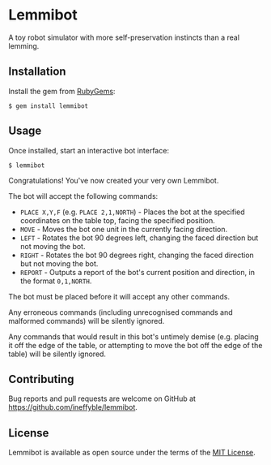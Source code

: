# Lemmibot

A toy robot simulator with more self-preservation instincts than a real lemming.

## Installation

Install the gem from [RubyGems](https://rubygems.org/):

    $ gem install lemmibot

## Usage

Once installed, start an interactive bot interface:

    $ lemmibot

Congratulations! You've now created your very own Lemmibot.

The bot will accept the following commands:

* `PLACE X,Y,F` (e.g. `PLACE 2,1,NORTH`) - Places the bot at the specified coordinates on the table top, facing the specified position.
* `MOVE` - Moves the bot one unit in the currently facing direction.
* `LEFT` - Rotates the bot 90 degrees left, changing the faced direction but not moving the bot.
* `RIGHT` - Rotates the bot 90 degrees right, changing the faced direction but not moving the bot.
* `REPORT` - Outputs a report of the bot's current position and direction, in the format `0,1,NORTH`.

The bot must be placed before it will accept any other commands.

Any erroneous commands (including unrecognised commands and malformed commands) will be silently ignored.

Any commands that would result in this bot's untimely demise
(e.g. placing it off the edge of the table, or attempting to move the bot off the edge of the table)
will be silently ignored.

## Contributing

Bug reports and pull requests are welcome on GitHub at https://github.com/ineffyble/lemmibot.

## License

Lemmibot is available as open source under the terms of the [MIT License](http://opensource.org/licenses/MIT).
